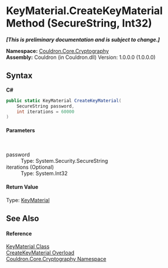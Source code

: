 # KeyMaterial.CreateKeyMaterial Method (SecureString, Int32)
 _**\[This is preliminary documentation and is subject to change.\]**_

**Namespace:**&nbsp;<a href="N_Couldron_Core_Cryptography">Couldron.Core.Cryptography</a><br />**Assembly:**&nbsp;Couldron (in Couldron.dll) Version: 1.0.0.0 (1.0.0.0)

## Syntax

**C#**<br />
``` C#
public static KeyMaterial CreateKeyMaterial(
	SecureString password,
	int iterations = 60000
)
```


#### Parameters
&nbsp;<dl><dt>password</dt><dd>Type: System.Security.SecureString<br /></dd><dt>iterations (Optional)</dt><dd>Type: System.Int32<br /></dd></dl>

#### Return Value
Type: <a href="T_Couldron_Core_Cryptography_KeyMaterial">KeyMaterial</a>

## See Also


#### Reference
<a href="T_Couldron_Core_Cryptography_KeyMaterial">KeyMaterial Class</a><br /><a href="Overload_Couldron_Core_Cryptography_KeyMaterial_CreateKeyMaterial">CreateKeyMaterial Overload</a><br /><a href="N_Couldron_Core_Cryptography">Couldron.Core.Cryptography Namespace</a><br />